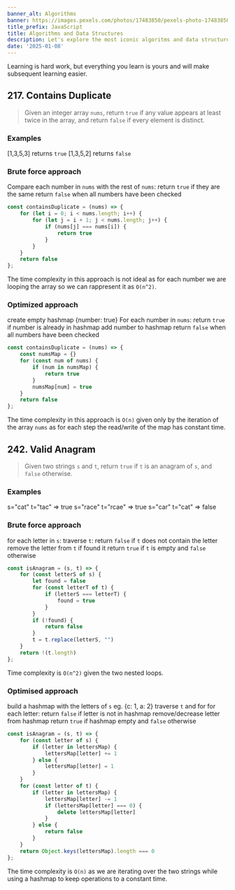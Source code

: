 ```yaml
---
banner_alt: Algorithms
banner: https://images.pexels.com/photos/17483850/pexels-photo-17483850/free-photo-of-an-artist-s-illustration-of-artificial-intelligence-ai-this-image-depicts-a-look-inside-how-ai-microchips-are-designed-it-was-created-by-champ-panupong-techawongthawon-as-part-of-the-v.png
title_prefix: JavaScript
title: Algorithms and Data Structures
description: Let's explore the most iconic algoritms and data structures providing examples in JavaScript.
date: '2025-01-08'
---
```


Learning is hard work, but everything you learn is yours and will make subsequent learning easier.


## 217. Contains Duplicate

> Given an integer array `nums`, return `true` if any value appears at least twice in the array, and return `false` if every element is distinct.

### Examples
[1,3,5,3] returns `true`
[1,3,5,2] returns `false`

### Brute force approach
Compare each number in `nums` with the rest of `nums`:
    return `true` if they are the same
return `false` when all numbers have been checked

```js
const containsDuplicate = (nums) => {
    for (let i = 0; i < nums.length; i++) {
        for (let j = i + 1; j < nums.length; j++) {
            if (nums[j] === nums[i]) {
                return true
            }
        }
    }
    return false
};
```

The time complexity in this approach is not ideal as for each number we are looping the array so we can rappresent it as `O(n^2)`.

### Optimized approach
create empty hashmap {number: true}
For each number in `nums`:
    return `true` if number is already in hashmap
    add number to hashmap
return `false` when all numbers have been checked

```js
const containsDuplicate = (nums) => {
    const numsMap = {}
    for (const num of nums) {
        if (num in numsMap) {
            return true
        }
        numsMap[num] = true
    }
    return false
};
```

The time complexity in this approach is `O(n)` given only by the iteration of the array `nums` as for each step the read/write of the map has constant time.


## 242. Valid Anagram

> Given two strings `s` and `t`, return `true` if `t` is an anagram of `s`, and `false` otherwise.

### Examples

s="cat" t="tac" => true
s="race" t="rcae" => true
s="car" t="cat" => false

### Brute force approach
for each letter in `s`:
    traverse `t`:
        return `false` if `t` does not contain the letter
        remove the letter from `t` if found it
return `true` if `t` is empty and `false` otherwise

```js
const isAnagram = (s, t) => {
    for (const letterS of s) {
        let found = false
        for (const letterT of t) {
            if (letterS === letterT) {
                found = true
            }
        }
        if (!found) {
            return false
        }
        t = t.replace(letterS, "")
    }
    return !(t.length)
};
```

Time complexity is `O(n^2)` given the two nested loops.

### Optimised approach
build a hashmap with the letters of `s` eg. {c: 1, a: 2}
traverse `t` and for for each letter:
    return `false` if letter is not in hashmap
    remove/decrease letter from hashmap
return `true` if hashmap empty and `false` otherwise

```js
const isAnagram = (s, t) => {
    for (const letter of s) {
        if (letter in lettersMap) {
            lettersMap[letter] += 1
        } else {
            lettersMap[letter] = 1
        }
    }
    for (const letter of t) {
        if (letter in lettersMap) {
            lettersMap[letter] -= 1
            if (lettersMap[letter] === 0) {
                delete lettersMap[letter]
            }
        } else {
            return false
        }
    }
    return Object.keys(lettersMap).length === 0
};
```

The time complexity is `O(n)` as we are iterating over the two strings while using a hashmap to keep operations to a constant time.